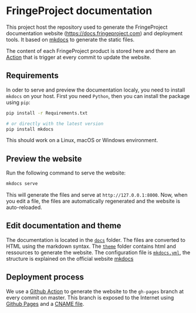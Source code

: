# FringeProject documentation

This project host the repository used to generate the FringeProject documentation
website (https://docs.fringeproject.com) and deployment tools.
It based on [mkdocs](https://www.mkdocs.org/) to generate the static files.

The content of each FringeProject product is stored here and there an
[Action](https://github.com/features/actions) that is trigger at every commit to
update the website.


## Requirements

In oder to serve and preview the documentation localy, you need to install `mkdocs`
on your host.
First you need `Python`, then you can install the package using `pip`:

```bash
pip install -r Requirements.txt

# or directly with the latest version
pip install mkdocs
```

This should work on a Linux, macOS or Windows environment.


## Preview the website

Run the following command to serve the website:

```bash
mkdocs serve
```

This will generate the files and serve at `http://127.0.0.1:8000`. Now, when you
edit a file, the files are automatically regenerated and the website is auto-reloaded.


## Edit documentation and theme

The documentation is located in the [`docs`](/docs) folder. The files are converted to
HTML using the markdown syntax.
The [`theme`](/theme) folder contains html and ressources to generate the website.
The configuration file is [`mkdocs.yml`](/mkdocs.yml), the structure is explained
on the official website [mkdocs](https://www.mkdocs.org/)


## Deployment process

We use a [Github Action](/.github/workflows/gh-pages.yml) to generate the website
to the `gh-pages` branch at every commit on master.
This branch is exposed to the Internet using [Github Pages](https://pages.github.com/)
and a [CNAME file](/docs/CNAME).

